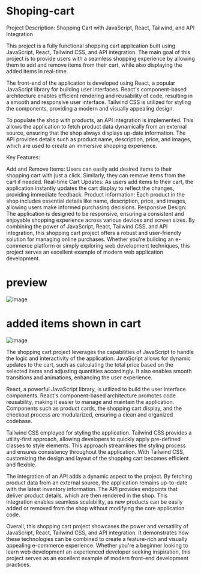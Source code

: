 # Shoping-cart

Project Description: Shopping Cart with JavaScript, React, Tailwind, and API Integration

This project is a fully functional shopping cart application built using JavaScript, React, Tailwind CSS, and API integration. The main goal of this project is to provide users with a seamless shopping experience by allowing them to add and remove items from their cart, while also displaying the added items in real-time.

The front-end of the application is developed using React, a popular JavaScript library for building user interfaces. React's component-based architecture enables efficient rendering and reusability of code, resulting in a smooth and responsive user interface. Tailwind CSS is utilized for styling the components, providing a modern and visually appealing design.

To populate the shop with products, an API integration is implemented. This allows the application to fetch product data dynamically from an external source, ensuring that the shop always displays up-date information. The API provides details such as product name, description, price, and images, which are used to create an immersive shopping experience.

Key Features:

Add and Remove Items: Users can easily add desired items to their shopping cart with just a click. Similarly, they can remove items from the cart if needed.
Real-time Cart Updates: As users add items to their cart, the application instantly updates the cart display to reflect the changes, providing immediate feedback.
Product Information: Each product in the shop includes essential details like name, description, price, and images, allowing users make informed purchasing decisions.
Responsive Design: The application is designed to be responsive, ensuring a consistent and enjoyable shopping experience across various devices and screen sizes.
By combining the power of JavaScript, React, Tailwind CSS, and API integration, this shopping cart project offers a robust and user-friendly solution for managing online purchases. Whether you're building an e-commerce platform or simply exploring web development techniques, this project serves an excellent example of modern web application development.

# preview

![image](https://github.com/rashup198/Shoping-cart/assets/88549100/13e4605a-6c68-4163-957f-d6761f19aa3f)


# added items shown in cart

![image](https://github.com/rashup198/Shoping-cart/assets/88549100/460a408f-5561-4eef-995b-707979fd4a71)


The shopping cart project leverages the capabilities of JavaScript to handle the logic and interactivity of the application. JavaScript allows for dynamic updates to the cart, such as calculating the total price based on the selected items and adjusting quantities accordingly. It also enables smooth transitions and animations, enhancing the user experience.

React, a powerful JavaScript library, is utilized to build the user interface components. React's component-based architecture promotes code reusability, making it easier to manage and maintain the application. Components such as product cards, the shopping cart display, and the checkout process are modularized, ensuring a clean and organized codebase.

Tailwind CSS employed for styling the application. Tailwind CSS provides a utility-first approach, allowing developers to quickly apply pre-defined classes to style elements. This approach streamlines the styling process and ensures consistency throughout the application. With Tailwind CSS, customizing the design and layout of the shopping cart becomes efficient and flexible.

The integration of an API adds a dynamic aspect to the project. By fetching product data from an external source, the application remains up-to-date with the latest inventory information. The API provides endpoints that deliver product details, which are then rendered in the shop. This integration enables seamless scalability, as new products can be easily added or removed from the shop without modifying the core application code.

Overall, this shopping cart project showcases the power and versatility of JavaScript, React, Tailwind CSS, and API integration. It demonstrates how these technologies can be combined to create a feature-rich and visually appealing e-commerce experience. Whether you're a beginner looking to learn web development an experienced developer seeking inspiration, this project serves as an excellent example of modern front-end development practices.



